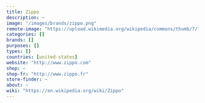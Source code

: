 ```yaml
---
title: Zippo
description: ~
image: "/images/brands/zippo.png"
remote-image: "https://upload.wikimedia.org/wikipedia/commons/thumb/7/7c/Zippo_logo.svg/1000px-Zippo_logo.svg.png"
categories: []
brands: []
purposes: []
types: []
countries: [united-states]
website: "http://www.zippo.com"
shop: ~
shop-fr: "http://www.zippo.fr"
store-finder: ~
about: ~
wiki: "https://en.wikipedia.org/wiki/Zippo"
---
```

